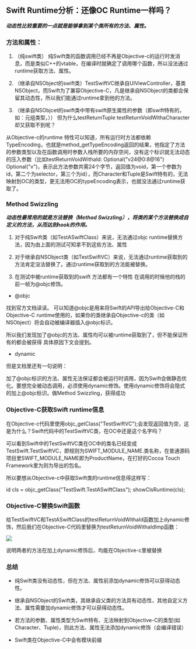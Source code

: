 ## Swift Runtime分析：还像OC Runtime一样吗？ 

***动态性比较重要的一点就是能够拿到某个类所有的方法、属性。***

<!--more-->


### 方法和属性：

1. （纯swift类） 纯Swift类的函数调用已经不再是Objective-c的运行时发消息，而是类似C++的vtable，在编译时就确定了调用哪个函数，所以没法通过runtime获取方法、属性。


2. （继承自NSObject的swift类）TestSwiftVC继承自UIViewController，基类NSObject，而Swift为了兼容Objective-C，凡是继承自NSObject的类都会保留其动态性，所以我们能通过runtime拿到他的方法。


3. （继承自NSObjcet的swift类中带有swift原生属性的参数（即swift特有的，如：元组类型，）） 但为什么testReturnTuple testReturnVoidWithaCharacter却又获取不到呢？

从Objective-c的runtime 特性可以知道，所有运行时方法都依赖TypeEncoding，也就是method_getTypeEncoding返回的结果，他指定了方法的参数类型以及在函数调用时参数入栈所要的内存空间，没有这个标识就无法动态的压入参数（比如testReturnVoidWithaId: Optional("v24@0:8@16") Optional("v")，表示此方法参数共需24个字节，返回值为void，第一个参数为id，第二个为selector，第三个为id），而Character和Tuple是Swift特有的，无法映射到OC的类型，更无法用OC的typeEncoding表示，也就没法通过runtime获取了。

### Method Swizzling

***动态性最常用的就是方法替换（Method Swizzling），将类的某个方法替换成自定义的方法，从而达到hook的作用。***

1. 对于纯Swift类（如TestASwiftClass）来说，无法通过objc runtime替换方法，因为由上面的测试可知拿不到这些方法、属性

2. 对于继承自NSObject类（如TestSwiftVC）来说，无法通过runtime获取到的方法肯定没法替换了。通过runtime获取到的方法能被替换。
3. 在测试中被runtime获取到的swift 方法都有一个特性 在调用的时候他的栈的前一帧为@objc修饰。


- @objc


找到官方文档读读。 
可以知道@objc是用来将Swift的API导出给Objective-C和Objective-C runtime使用的，如果你的类继承自Objective-c的类（如NSObject）将会自动被编译器插入@objc标识。 

所以我们发现加了@objc的方法、属性均可以被runtime获取到了，但不能保证所有的都会被获得 具体原因下文会提到。


- dynamic

但是文档里还有一句说明： 


加了@objc标识的方法、属性无法保证都会被运行时调用，因为Swift会做静态优化。要想完全被动态调用，必须使用dynamic修饰。使用dynamic修饰将会隐式的加上@objc标识。做Method Swizzling，获得成功

### Objective-C获取Swift runtime信息

在Objective-c代码里使用objc_getClass("TestSwiftVC");会发现返回值为空，这是为什么？Swift代码中的TestSwiftVC类，在OC中还是这个名字吗？ 

可以看到Swift中的TestSwiftVC类在OC中的类名已经变成TestSwift.TestSwiftVC，即规则为SWIFT_MODULE_NAME.类名称，在普通源码项目里SWIFT_MODULE_NAME即为ProductName，在打好的Cocoa Touch Framework里为则为导出的包名。

所以要想从Objective-c中获取Swift类的runtime信息得这样写：

id cls = objc_getClass("TestSwift.TestASwiftClass");
showClsRuntime(cls);

### Objective-C替换Swift函数

给TestSwiftVC和TestASwiftClass的testReturnVoidWithaId函数加上dynamic修饰，然后我们在Objective-C代码里替换为testReturnVoidWithaIdImp函数：

![](http://7xsugd.com1.z0.glb.clouddn.com/runningyoungBlog/images/OCreplaceSwift.jpg)

说明两者的方法在加上dynamic修饰后，均能在Objective-c里被替换

### 总结

* 纯Swift类没有动态性，但在方法、属性前添加dynamic修饰可以获得动态性。


* 继承自NSObject的Swift类，其继承自父类的方法具有动态性，其他自定义方法、属性需要加dynamic修饰才可以获得动态性。


* 若方法的参数、属性类型为Swift特有、无法映射到Objective-C的类型(如Character、Tuple)，则此方法、属性无法添加dynamic修饰（会编译错误）


* Swift类在Objective-C中会有模块前缀


















